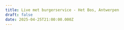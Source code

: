 ```yaml
---
title: Live met burgerservice - Het Bos, Antwerpen
draft: false
date: 2025-04-25T21:00:00.000Z
---
```

